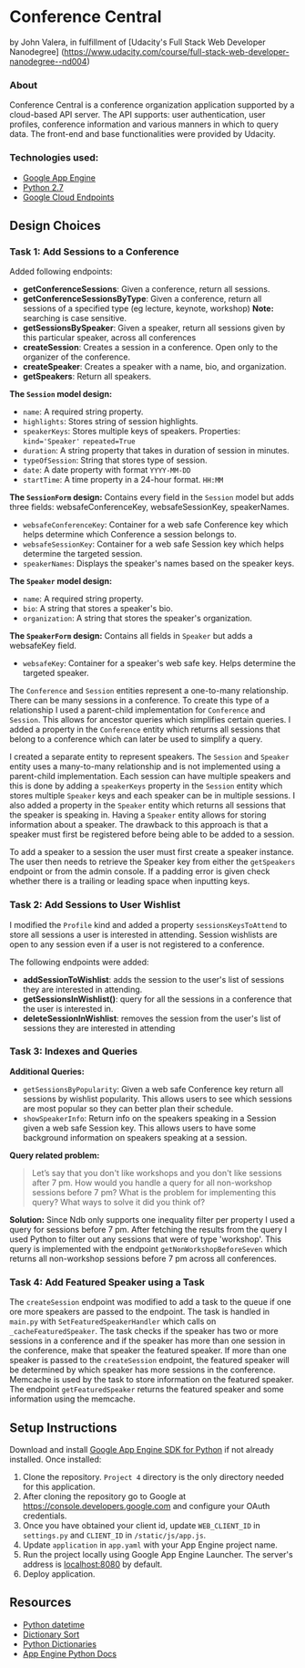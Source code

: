 Conference Central
=====================
by John Valera, in fulfillment of [Udacity's Full Stack Web Developer Nanodegree]
 (https://www.udacity.com/course/full-stack-web-developer-nanodegree--nd004)


### About
Conference Central is a conference organization application supported by a cloud-based API server. The API supports: user authentication, user profiles, conference information and various manners in which to query data. The front-end and base functionalities were provided by Udacity.


### Technologies used:
- [Google App Engine][1]
- [Python 2.7][2]
- [Google Cloud Endpoints][3]

## Design Choices

### Task 1: Add Sessions to a Conference

Added following endpoints:
- **getConferenceSessions**: Given a conference, return all sessions.
- **getConferenceSessionsByType**: Given a conference, 
 return all sessions of a specified type (eg lecture, keynote, workshop) **Note:** searching is case sensitive.
- **getSessionsBySpeaker**: Given a speaker, return all sessions given by this particular speaker, across all conferences
- **createSession**: Creates a session in a conference. Open only to the organizer of the conference.
- **createSpeaker**: Creates a speaker with a name, bio, and organization.
- **getSpeakers**: Return all speakers.

**The `Session` model design:**
- `name`: A required string property.
- `highlights`: Stores string of session highlights.
- `speakerKeys`: Stores multiple keys of speakers. Properties: `kind='Speaker'` `repeated=True` 
- `duration`: A string property that takes in duration of session in minutes.
- `typeOfSession`: String that stores type of session.
- `date`: A date property with format `YYYY-MM-DD`
- `startTime`: A time property in a 24-hour format. `HH:MM`

**The `SessionForm` design:**
Contains every field in the `Session` model but adds three fields: websafeConferenceKey, websafeSessionKey, speakerNames.
- `websafeConferenceKey`: Container for a web safe Conference key which helps determine which Conference a session belongs to.
- `websafeSessionKey`: Container for a web safe Session key which helps determine the targeted session.
- `speakerNames`: Displays the speaker's names based on the speaker keys.

**The `Speaker` model design:**
- `name`: A required string property.
- `bio`: A string that stores a speaker's bio.
- `organization`: A string that stores the speaker's organization.

**The `SpeakerForm` design:**
Contains all fields in `Speaker` but adds a websafeKey field.
- `websafeKey`: Container for a speaker's web safe key. Helps determine the targeted speaker.

The `Conference` and `Session` entities represent a one-to-many relationship. There can be many sessions in a conference. To create this type of a relationship I used a parent-child implementation for `Conference` and `Session`. This allows for ancestor queries which simplifies certain queries. I added a property in the `Conference` entity which returns all sessions that belong to a conference which can later be used to simplify a query.

I created a separate entity to represent speakers. The `Session` and `Speaker` entity uses a many-to-many relationship and is not implemented using a parent-child implementation. Each session can have multiple speakers and this is done by adding a `speakerKeys` property in the `Session` entity which stores multiple `Speaker` keys and each speaker can be in multiple sessions. I also added a property in the `Speaker` entity which returns all sessions that the speaker is speaking in. Having a `Speaker` entity allows for storing information about a speaker. The drawback to this approach is that a speaker must first be registered before being able to be added to a session.

To add a speaker to a session the user must first create a speaker instance. The user then needs to retrieve the Speaker key from either the `getSpeakers` endpoint or from the admin console. If a padding error is given check whether there is a trailing or leading space when inputting keys.

### Task 2: Add Sessions to User Wishlist
I modified the `Profile` kind and added a property `sessionsKeysToAttend` to store all sessions a user is interested in attending.
Session wishlists are open to any session even if a user is not registered to a conference.

The following endpoints were added:
- **addSessionToWishlist**: adds the session to the user's list of sessions they are interested in attending.
- **getSessionsInWishlist()**: query for all the sessions in a conference that the user is interested in.
- **deleteSessionInWishlist**: removes the session from the user's list of sessions they are interested in attending

### Task 3: Indexes and Queries
**Additional Queries:**
- `getSessionsByPopularity`: Given a web safe Conference key return all sessions by wishlist popularity. This allows users to see which sessions are most popular so they can better plan their schedule.
- `showSpeakerInfo`: Return info on the speakers speaking in a Session given a web safe Session key. This allows users to have some background information on speakers speaking at a session.

**Query related problem:**
> Let’s say that you don't like workshops and you don't like sessions after 7 pm. How would you handle a query for all non-workshop sessions before 7 pm? What is the problem for implementing this query? What ways to solve it did you think of?

**Solution:**
Since Ndb only supports one inequality filter per property I used a query for sessions before 7 pm. After fetching the results from the query I used Python to filter out any sessions that were of type 'workshop'. This query is implemented with the endpoint `getNonWorkshopBeforeSeven` which returns all non-workshop sessions before 7 pm across all conferences.

### Task 4: Add Featured Speaker using a Task
The `createSession` endpoint was modified to add a task to the queue if one ore more speakers are passed to the endpoint. The task is handled in `main.py` with `SetFeaturedSpeakerHandler` which calls on `_cacheFeaturedSpeaker`. The task checks if the speaker has two or more sessions in a conference and if the speaker has more than one session in the conference, make that speaker the featured speaker. If more than one speaker is passed to the `createSession` endpoint, the featured speaker will be determined by which speaker has more sessions in the conference. Memcache is used by the task to store information on the featured speaker. The endpoint `getFeaturedSpeaker` returns the featured speaker and some information using the memcache.


## Setup Instructions
Download and install [Google App Engine SDK for Python][7] if not already installed.
Once installed:

1. Clone the repository. `Project 4` directory is the only directory needed for this application.
2. After cloning the repository go to Google at https://console.developers.google.com and configure your OAuth credentials.
3. Once you have obtained your client id, update `WEB_CLIENT_ID` in `settings.py` and `CLIENT_ID` in `/static/js/app.js`.
4. Update `application` in `app.yaml` with your App Engine project name.
5. Run the project locally using Google App Engine Launcher. The server's address is [localhost:8080][5] by default.
6. Deploy application.

## Resources
- [Python datetime][8]
- [Dictionary Sort][9]
- [Python Dictionaries][10]
- [App Engine Python Docs][11]


[1]: https://developers.google.com/appengine
[2]: http://python.org
[3]: https://developers.google.com/appengine/docs/python/endpoints/
[4]: https://console.developers.google.com/
[5]: https://localhost:8080/
[6]: https://developers.google.com/appengine/docs/python/endpoints/endpoints_tool
[7]: https://cloud.google.com/appengine/downloads
[8]: https://docs.python.org/2/library/datetime.html
[9]: http://stackoverflow.com/questions/72899/how-do-i-sort-a-list-of-dictionaries-by-values-of-the-dictionary-in-python
[10]: http://www.tutorialspoint.com/python/python_dictionary.htm
[11]: https://cloud.google.com/appengine/docs/python/storage
[12]: https://conference-app-1147.appspot.com/#/
[13]: https://apis-explorer.appspot.com/apis-explorer/?base=https://conference-app-1147.appspot.com/_ah/api#p/


